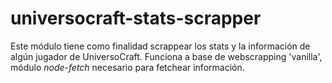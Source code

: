 # universocraft-stats-scrapper
Este módulo tiene como finalidad scrappear los stats y la información de algún jugador de UniversoCraft.
Funciona a base de webscrapping 'vanilla', módulo *node-fetch* necesario para fetchear información.

